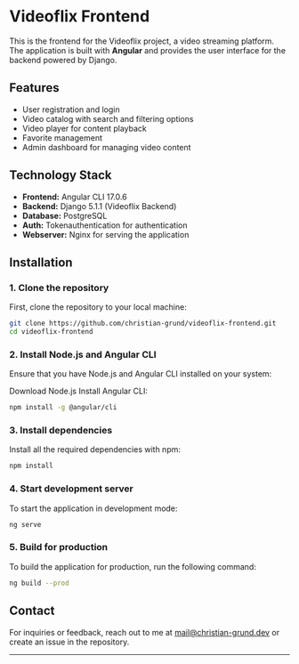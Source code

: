 # Videoflix Frontend

This is the frontend for the Videoflix project, a video streaming platform. The application is built with **Angular** and provides the user interface for the backend powered by Django.

## Features

-   User registration and login
-   Video catalog with search and filtering options
-   Video player for content playback
-   Favorite management
-   Admin dashboard for managing video content

## Technology Stack

-   **Frontend:** Angular CLI 17.0.6
-   **Backend:** Django 5.1.1 (Videoflix Backend)
-   **Database:** PostgreSQL
-   **Auth:** Tokenauthentication for authentication
-   **Webserver:** Nginx for serving the application

## Installation

### 1. Clone the repository

First, clone the repository to your local machine:

```bash
git clone https://github.com/christian-grund/videoflix-frontend.git
cd videoflix-frontend
```

### 2. Install Node.js and Angular CLI

Ensure that you have Node.js and Angular CLI installed on your system:

Download Node.js
Install Angular CLI:

```bash
npm install -g @angular/cli
```

### 3. Install dependencies

Install all the required dependencies with npm:

```bash
npm install
```

### 4. Start development server

To start the application in development mode:

```bash
ng serve
```

### 5. Build for production

To build the application for production, run the following command:

```bash
ng build --prod
```

## Contact

For inquiries or feedback, reach out to me at mail@christian-grund.dev or create an issue in the repository.

---
